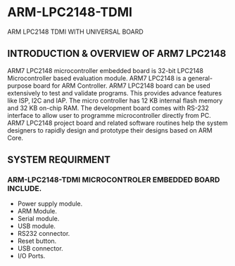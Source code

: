 # ARM-LPC2148-TDMI
ARM LPC2148 TDMI WITH UNIVERSAL BOARD
## INTRODUCTION & OVERVIEW OF ARM7 LPC2148 
ARM7 LPC2148 microcontroller embedded board is 32-bit LPC2148 Microcontroller based evaluation module. ARM7 LPC2148 is a general-purpose board for ARM Controller. ARM7 LPC2148 board can be used extensively to test and validate programs. This provides advance features like ISP, I2C and IAP. The micro controller has 12 KB internal flash memory and 32 KB on-chip RAM. The development board comes with RS-232 interface to allow user to programme microcontroller directly from PC. ARM7 LPC2148 project board and related software routines help the system designers to rapidly design and prototype their designs based on ARM Core.
## SYSTEM REQUIRMENT
### ARM-LPC2148-TDMI MICROCONTROLER EMBEDDED BOARD INCLUDE.
* Power supply module.
* ARM Module.
* Serial module.
* USB module.
* RS232 connector.
* Reset button.
* USB connector.
* I/O Ports.
